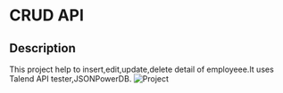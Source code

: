 # CRUD API
## Description
This project help to insert,edit,update,delete detail of employeee.It uses Talend API tester,JSONPowerDB.
![Project](/../<new>/path/to/image.png?raw=true "Optional Title")
